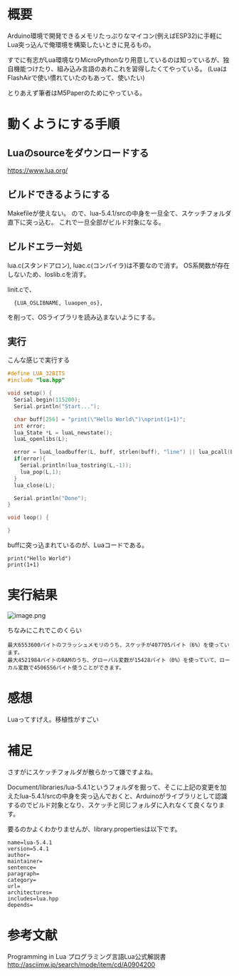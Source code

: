 # 概要
Arduino環境で開発できるメモリたっぷりなマイコン(例えばESP32)に手軽にLua突っ込んで俺環境を構築したいときに見るもの。

すでに有志がLua環境なりMicroPythonなり用意しているのは知っているが、独自機能つけたり、組み込み言語のあれこれを習得したくてやっている。
(LuaはFlashAirで使い慣れていたのもあって、使いたい)

とりあえず筆者はM5Paperのためにやっている。

# 動くようにする手順
## Luaのsourceをダウンロードする
https://www.lua.org/

## ビルドできるようにする
Makefileが使えない。
ので、lua-5.4.1/srcの中身を一旦全て、スケッチフォルダ直下に突っ込む。
これで一旦全部がビルド対象になる。

## ビルドエラー対処
lua.c(スタンドアロン), luac.c(コンパイラ)は不要なので消す。
OS系関数が存在しないため、loslib.cを消す。

linit.cで、

```
  {LUA_OSLIBNAME, luaopen_os},
```

を削って、OSライブラリを読み込まないようにする。

## 実行
こんな感じで実行する

```cpp:lua.ino
#define LUA_32BITS
#include "lua.hpp"

void setup() {
  Serial.begin(115200);
  Serial.println("Start...");

  char buff[256] = "print(\"Hello World\")\nprint(1+1)";
  int error;
  lua_State *L = luaL_newstate();
  luaL_openlibs(L);

  error = luaL_loadbuffer(L, buff, strlen(buff), "line") || lua_pcall(L,0,0,0);
  if(error){
    Serial.println(lua_tostring(L,-1));
    lua_pop(L,1);
  }
  lua_close(L);

  Serial.println("Done");
}

void loop() {

}
```

buffに突っ込まれているのが、Luaコードである。

```lua:buff
print("Hello World")
print(1+1)
```

# 実行結果
![image.png](https://qiita-image-store.s3.ap-northeast-1.amazonaws.com/0/191114/92a50e2f-155b-abe2-a876-5ac0f86ee9c4.png)

ちなみにこれでこのくらい

```
最大6553600バイトのフラッシュメモリのうち、スケッチが407705バイト（6%）を使っています。
最大4521984バイトのRAMのうち、グローバル変数が15428バイト（0%）を使っていて、ローカル変数で4506556バイト使うことができます。
```

# 感想
Luaってすげえ。移植性がすごい

# 補足
さすがにスケッチフォルダが散らかって嫌ですよね。

Document/libraries/lua-5.4.1というフォルダを掘って、そこに上記の変更を加えたlua-5.4.1/srcの中身を突っ込んでおくと、Arduinoがライブラリとして認識するのでビルド対象となり、スケッチと同じフォルダに入れなくて良くなります。

要るのかよくわかりませんが、library.propertiesは以下です。

```library.properties
name=lua-5.4.1
version=5.4.1
author=
maintainer=
sentence=
paragraph=
category=
url=
architectures=
includes=lua.hpp
depends=
```

# 参考文献
Programming in Lua プログラミング言語Lua公式解説書
http://asciimw.jp/search/mode/item/cd/A0904200
